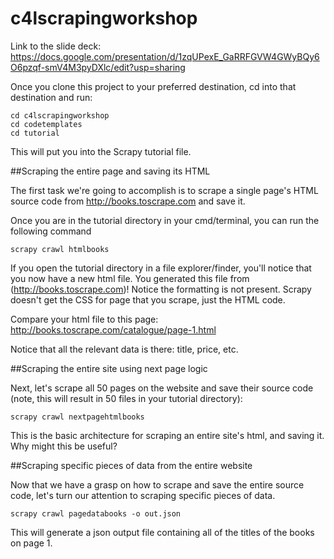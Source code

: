 # c4lscrapingworkshop

Link to the slide deck: https://docs.google.com/presentation/d/1zqUPexE_GaRRFGVW4GWyBQy6O6pzqf-smV4M3pyDXlc/edit?usp=sharing

Once you clone this project to your preferred destination, cd into that destination and run:
```
cd c4lscrapingworkshop
cd codetemplates
cd tutorial
```

This will put you into the Scrapy tutorial file.

##Scraping the entire page and saving its HTML

The first task we're going to accomplish is to scrape a single page's HTML source code from http://books.toscrape.com and save it.

Once you are in the tutorial directory in your cmd/terminal, you can run the following command

```
scrapy crawl htmlbooks
```

If you open the tutorial directory in a file explorer/finder, you'll notice that you now have a new html file. You generated this file from (http://books.toscrape.com)! Notice the formatting is not present. Scrapy doesn't get the CSS for page that you scrape, just the HTML code.

Compare your html file to this page: http://books.toscrape.com/catalogue/page-1.html

Notice that all the relevant data is there: title, price, etc.

##Scraping the entire site using next page logic

Next, let's scrape all 50 pages on the website and save their source code (note, this will result in 50 files in your tutorial directory):

```
scrapy crawl nextpagehtmlbooks
```

This is the basic architecture for scraping an entire site's html, and saving it. Why might this be useful?

##Scraping specific pieces of data from the entire website

Now that we have a grasp on how to scrape and save the entire source code, let's turn our attention to scraping specific pieces of data.

```
scrapy crawl pagedatabooks -o out.json
```

This will generate a json output file containing all of the titles of the books on page 1.
